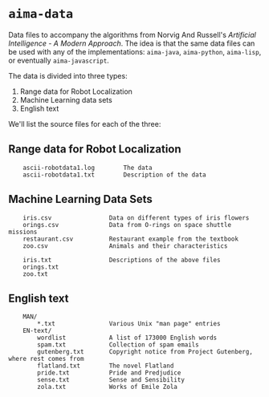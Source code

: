 # `aima-data`
Data files to accompany the algorithms from Norvig And Russell's *Artificial Intelligence - A Modern Approach*. 
The idea is that the same data files can be used with any of the implementations: `aima-java`, `aima-python`, `aima-lisp`, or eventually `aima-javascript`.

The data is divided into three types:

1. Range data for Robot Localization
2. Machine Learning data sets
3. English text

We'll list the source files for each of the three:

## Range data for Robot Localization
```text
    ascii-robotdata1.log		The data
    ascii-robotdata1.txt		Description of the data
```

## Machine Learning Data Sets
```text
    iris.csv				Data on different types of iris flowers	
    orings.csv				Data from O-rings on space shuttle missions
    restaurant.csv			Restaurant example from the textbook
    zoo.csv				    Animals and their characteristics

    iris.txt				Descriptions of the above files
    orings.txt				
    zoo.txt
```

## English text
```text
    MAN/
        *.txt				Various Unix "man page" entries
    EN-text/
        wordlist			A list of 173000 English words
        spam.txt			Collection of spam emails
        gutenberg.txt		Copyright notice from Project Gutenberg, where rest comes from
        flatland.txt		The novel Flatland
        pride.txt			Pride and Predjudice
        sense.txt			Sense and Sensibility
        zola.txt			Works of Emile Zola
```
